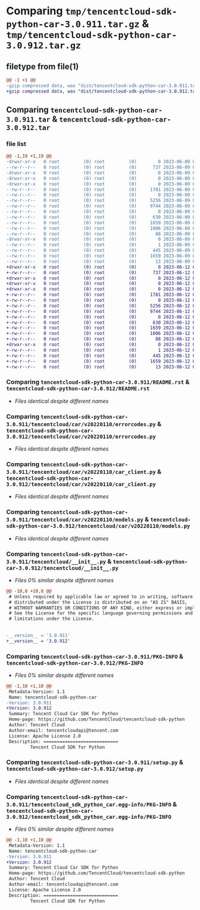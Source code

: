 # Comparing `tmp/tencentcloud-sdk-python-car-3.0.911.tar.gz` & `tmp/tencentcloud-sdk-python-car-3.0.912.tar.gz`

## filetype from file(1)

```diff
@@ -1 +1 @@
-gzip compressed data, was "dist/tencentcloud-sdk-python-car-3.0.911.tar", last modified: Fri Jun  9 02:13:42 2023, max compression
+gzip compressed data, was "dist/tencentcloud-sdk-python-car-3.0.912.tar", last modified: Mon Jun 12 02:58:11 2023, max compression
```

## Comparing `tencentcloud-sdk-python-car-3.0.911.tar` & `tencentcloud-sdk-python-car-3.0.912.tar`

### file list

```diff
@@ -1,19 +1,19 @@
-drwxr-xr-x   0 root         (0) root         (0)        0 2023-06-09 02:13:42.000000 tencentcloud-sdk-python-car-3.0.911/
--rw-r--r--   0 root         (0) root         (0)      737 2023-06-09 02:13:41.000000 tencentcloud-sdk-python-car-3.0.911/README.rst
-drwxr-xr-x   0 root         (0) root         (0)        0 2023-06-09 02:13:42.000000 tencentcloud-sdk-python-car-3.0.911/tencentcloud/
-drwxr-xr-x   0 root         (0) root         (0)        0 2023-06-09 02:13:42.000000 tencentcloud-sdk-python-car-3.0.911/tencentcloud/car/
-drwxr-xr-x   0 root         (0) root         (0)        0 2023-06-09 02:13:42.000000 tencentcloud-sdk-python-car-3.0.911/tencentcloud/car/v20220110/
--rw-r--r--   0 root         (0) root         (0)     1781 2023-06-09 02:13:41.000000 tencentcloud-sdk-python-car-3.0.911/tencentcloud/car/v20220110/errorcodes.py
--rw-r--r--   0 root         (0) root         (0)        0 2023-06-09 02:13:41.000000 tencentcloud-sdk-python-car-3.0.911/tencentcloud/car/v20220110/__init__.py
--rw-r--r--   0 root         (0) root         (0)     5256 2023-06-09 02:13:41.000000 tencentcloud-sdk-python-car-3.0.911/tencentcloud/car/v20220110/car_client.py
--rw-r--r--   0 root         (0) root         (0)     9744 2023-06-09 02:13:41.000000 tencentcloud-sdk-python-car-3.0.911/tencentcloud/car/v20220110/models.py
--rw-r--r--   0 root         (0) root         (0)        0 2023-06-09 02:13:41.000000 tencentcloud-sdk-python-car-3.0.911/tencentcloud/car/__init__.py
--rw-r--r--   0 root         (0) root         (0)      630 2023-06-09 02:13:41.000000 tencentcloud-sdk-python-car-3.0.911/tencentcloud/__init__.py
--rw-r--r--   0 root         (0) root         (0)     1659 2023-06-09 02:13:42.000000 tencentcloud-sdk-python-car-3.0.911/PKG-INFO
--rw-r--r--   0 root         (0) root         (0)     1006 2023-06-09 02:13:41.000000 tencentcloud-sdk-python-car-3.0.911/setup.py
--rw-r--r--   0 root         (0) root         (0)       88 2023-06-09 02:13:42.000000 tencentcloud-sdk-python-car-3.0.911/setup.cfg
-drwxr-xr-x   0 root         (0) root         (0)        0 2023-06-09 02:13:42.000000 tencentcloud-sdk-python-car-3.0.911/tencentcloud_sdk_python_car.egg-info/
--rw-r--r--   0 root         (0) root         (0)        1 2023-06-09 02:13:42.000000 tencentcloud-sdk-python-car-3.0.911/tencentcloud_sdk_python_car.egg-info/dependency_links.txt
--rw-r--r--   0 root         (0) root         (0)      445 2023-06-09 02:13:42.000000 tencentcloud-sdk-python-car-3.0.911/tencentcloud_sdk_python_car.egg-info/SOURCES.txt
--rw-r--r--   0 root         (0) root         (0)     1659 2023-06-09 02:13:42.000000 tencentcloud-sdk-python-car-3.0.911/tencentcloud_sdk_python_car.egg-info/PKG-INFO
--rw-r--r--   0 root         (0) root         (0)       13 2023-06-09 02:13:42.000000 tencentcloud-sdk-python-car-3.0.911/tencentcloud_sdk_python_car.egg-info/top_level.txt
+drwxr-xr-x   0 root         (0) root         (0)        0 2023-06-12 02:58:11.000000 tencentcloud-sdk-python-car-3.0.912/
+-rw-r--r--   0 root         (0) root         (0)      737 2023-06-12 02:58:11.000000 tencentcloud-sdk-python-car-3.0.912/README.rst
+drwxr-xr-x   0 root         (0) root         (0)        0 2023-06-12 02:58:11.000000 tencentcloud-sdk-python-car-3.0.912/tencentcloud/
+drwxr-xr-x   0 root         (0) root         (0)        0 2023-06-12 02:58:11.000000 tencentcloud-sdk-python-car-3.0.912/tencentcloud/car/
+drwxr-xr-x   0 root         (0) root         (0)        0 2023-06-12 02:58:11.000000 tencentcloud-sdk-python-car-3.0.912/tencentcloud/car/v20220110/
+-rw-r--r--   0 root         (0) root         (0)     1781 2023-06-12 02:58:11.000000 tencentcloud-sdk-python-car-3.0.912/tencentcloud/car/v20220110/errorcodes.py
+-rw-r--r--   0 root         (0) root         (0)        0 2023-06-12 02:58:11.000000 tencentcloud-sdk-python-car-3.0.912/tencentcloud/car/v20220110/__init__.py
+-rw-r--r--   0 root         (0) root         (0)     5256 2023-06-12 02:58:11.000000 tencentcloud-sdk-python-car-3.0.912/tencentcloud/car/v20220110/car_client.py
+-rw-r--r--   0 root         (0) root         (0)     9744 2023-06-12 02:58:11.000000 tencentcloud-sdk-python-car-3.0.912/tencentcloud/car/v20220110/models.py
+-rw-r--r--   0 root         (0) root         (0)        0 2023-06-12 02:58:11.000000 tencentcloud-sdk-python-car-3.0.912/tencentcloud/car/__init__.py
+-rw-r--r--   0 root         (0) root         (0)      630 2023-06-12 02:58:11.000000 tencentcloud-sdk-python-car-3.0.912/tencentcloud/__init__.py
+-rw-r--r--   0 root         (0) root         (0)     1659 2023-06-12 02:58:11.000000 tencentcloud-sdk-python-car-3.0.912/PKG-INFO
+-rw-r--r--   0 root         (0) root         (0)     1006 2023-06-12 02:58:11.000000 tencentcloud-sdk-python-car-3.0.912/setup.py
+-rw-r--r--   0 root         (0) root         (0)       88 2023-06-12 02:58:11.000000 tencentcloud-sdk-python-car-3.0.912/setup.cfg
+drwxr-xr-x   0 root         (0) root         (0)        0 2023-06-12 02:58:11.000000 tencentcloud-sdk-python-car-3.0.912/tencentcloud_sdk_python_car.egg-info/
+-rw-r--r--   0 root         (0) root         (0)        1 2023-06-12 02:58:11.000000 tencentcloud-sdk-python-car-3.0.912/tencentcloud_sdk_python_car.egg-info/dependency_links.txt
+-rw-r--r--   0 root         (0) root         (0)      445 2023-06-12 02:58:11.000000 tencentcloud-sdk-python-car-3.0.912/tencentcloud_sdk_python_car.egg-info/SOURCES.txt
+-rw-r--r--   0 root         (0) root         (0)     1659 2023-06-12 02:58:11.000000 tencentcloud-sdk-python-car-3.0.912/tencentcloud_sdk_python_car.egg-info/PKG-INFO
+-rw-r--r--   0 root         (0) root         (0)       13 2023-06-12 02:58:11.000000 tencentcloud-sdk-python-car-3.0.912/tencentcloud_sdk_python_car.egg-info/top_level.txt
```

### Comparing `tencentcloud-sdk-python-car-3.0.911/README.rst` & `tencentcloud-sdk-python-car-3.0.912/README.rst`

 * *Files identical despite different names*

### Comparing `tencentcloud-sdk-python-car-3.0.911/tencentcloud/car/v20220110/errorcodes.py` & `tencentcloud-sdk-python-car-3.0.912/tencentcloud/car/v20220110/errorcodes.py`

 * *Files identical despite different names*

### Comparing `tencentcloud-sdk-python-car-3.0.911/tencentcloud/car/v20220110/car_client.py` & `tencentcloud-sdk-python-car-3.0.912/tencentcloud/car/v20220110/car_client.py`

 * *Files identical despite different names*

### Comparing `tencentcloud-sdk-python-car-3.0.911/tencentcloud/car/v20220110/models.py` & `tencentcloud-sdk-python-car-3.0.912/tencentcloud/car/v20220110/models.py`

 * *Files identical despite different names*

### Comparing `tencentcloud-sdk-python-car-3.0.911/tencentcloud/__init__.py` & `tencentcloud-sdk-python-car-3.0.912/tencentcloud/__init__.py`

 * *Files 0% similar despite different names*

```diff
@@ -10,8 +10,8 @@
 # Unless required by applicable law or agreed to in writing, software
 # distributed under the License is distributed on an "AS IS" BASIS,
 # WITHOUT WARRANTIES OR CONDITIONS OF ANY KIND, either express or implied.
 # See the License for the specific language governing permissions and
 # limitations under the License.
 
 
-__version__ = '3.0.911'
+__version__ = '3.0.912'
```

### Comparing `tencentcloud-sdk-python-car-3.0.911/PKG-INFO` & `tencentcloud-sdk-python-car-3.0.912/PKG-INFO`

 * *Files 0% similar despite different names*

```diff
@@ -1,10 +1,10 @@
 Metadata-Version: 1.1
 Name: tencentcloud-sdk-python-car
-Version: 3.0.911
+Version: 3.0.912
 Summary: Tencent Cloud Car SDK for Python
 Home-page: https://github.com/TencentCloud/tencentcloud-sdk-python
 Author: Tencent Cloud
 Author-email: tencentcloudapi@tencent.com
 License: Apache License 2.0
 Description: ============================
         Tencent Cloud SDK for Python
```

### Comparing `tencentcloud-sdk-python-car-3.0.911/setup.py` & `tencentcloud-sdk-python-car-3.0.912/setup.py`

 * *Files identical despite different names*

### Comparing `tencentcloud-sdk-python-car-3.0.911/tencentcloud_sdk_python_car.egg-info/PKG-INFO` & `tencentcloud-sdk-python-car-3.0.912/tencentcloud_sdk_python_car.egg-info/PKG-INFO`

 * *Files 0% similar despite different names*

```diff
@@ -1,10 +1,10 @@
 Metadata-Version: 1.1
 Name: tencentcloud-sdk-python-car
-Version: 3.0.911
+Version: 3.0.912
 Summary: Tencent Cloud Car SDK for Python
 Home-page: https://github.com/TencentCloud/tencentcloud-sdk-python
 Author: Tencent Cloud
 Author-email: tencentcloudapi@tencent.com
 License: Apache License 2.0
 Description: ============================
         Tencent Cloud SDK for Python
```

